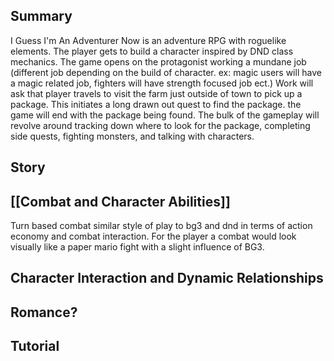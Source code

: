 ## Summary
I Guess I'm An Adventurer Now is an adventure RPG with roguelike elements. The player gets to build a character inspired by DND class mechanics. The game opens on the protagonist working a mundane job (different job depending on the build of character. ex: magic users will have a magic related job, fighters will have strength focused job ect.) Work will ask that player travels to visit the farm just outside of town to pick up a package. This initiates a long drawn out quest to find the package. the game will end with the package being found. The bulk of the gameplay will revolve around tracking down where to look for the package, completing side quests, fighting monsters, and talking with characters. 
## Story  
## [[Combat and Character Abilities]]
Turn based combat similar style of play to bg3 and dnd in terms of action economy and combat interaction. For the player a combat would look visually like a paper mario fight with a slight influence of BG3. 

## Character Interaction and Dynamic Relationships

## Romance?

## Tutorial